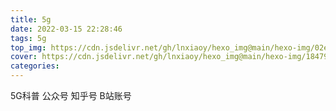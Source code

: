 ```yaml
---
title: 5g
date: 2022-03-15 22:28:46
tags: 5g
top_img: https://cdn.jsdelivr.net/gh/lnxiaoy/hexo_img@main/hexo-img/02e49e86ef5d24667492aa2c4580e7e0.jpg
cover: https://cdn.jsdelivr.net/gh/lnxiaoy/hexo_img@main/hexo-img/184794e27af723b1d03bab4dda1bdc7f.png
categories:
---
```


5G科普 公众号 知乎号 B站账号